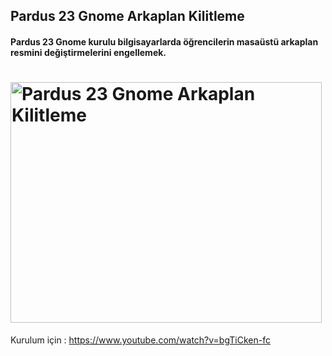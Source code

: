 ## Pardus 23 Gnome Arkaplan Kilitleme
#### Pardus 23 Gnome kurulu bilgisayarlarda öğrencilerin masaüstü arkaplan resmini değiştirmelerini engellemek.
# <img width="498" height="385" alt="Pardus 23 Gnome Arkaplan Kilitleme" src="https://github.com/user-attachments/assets/fac93e54-979e-427d-a6c9-b5ceabe9d3e5" />
Kurulum için : https://www.youtube.com/watch?v=bgTiCken-fc
